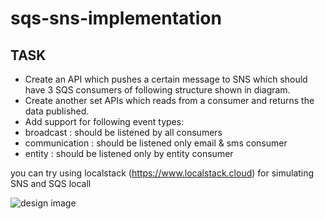 # sqs-sns-implementation

## TASK

- Create an API which pushes a certain message to SNS which should have 3 SQS consumers of 
following structure shown in diagram.
- Create another set APIs which reads from a consumer and returns the data published.
- Add support for following event types: 
- broadcast : should be listened by all consumers
- communication : should be listened only email & sms consumer
- entity : should be listened only by entity consumer

you can try using localstack (https://www.localstack.cloud) for simulating SNS and SQS locall

![design image]()
